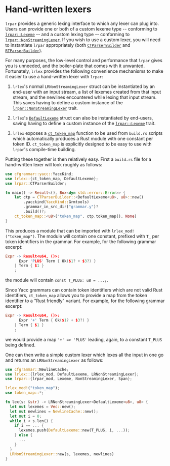 # Hand-written lexers

`lrpar` provides a generic lexing interface to which any lexer can plug into.
Users can provide
one or both of a custom lexeme type -- conforming to
[`lrpar::Lexeme`](https://softdevteam.github.io/grmtools/master/api/lrpar/trait.Lexeme.html)
-- and a custom lexing type -- conforming to
[`lrpar::NonStreamingLexer`](https://softdevteam.github.io/grmtools/master/api/lrpar/trait.NonStreamingLexer.html).
If you wish to use a custom lexer, you will need to instantiate `lrpar`
appropriately (both
[`CTParserBuilder`](https://softdevteam.github.io/grmtools/master/api/lrpar/struct.CTParserBuilder.html)
and
[`RTParserBuilder`](https://softdevteam.github.io/grmtools/master/api/lrpar/struct.RTParserBuilder.html)).

For many purposes, the low-level control and performance that `lrpar` gives you is unneeded,
and the boiler-plate that comes with it unwanted. Fortunately, `lrlex` provides the following convenience mechanisms to make it easier to use a hand-written lexer with `lrpar`:

  1. `lrlex`'s normal `LRNonStreamingLexer` struct can be instantiated by an
      end-user with an input stream, a list of lexemes created from that
      input stream, and the newlines encountered while lexing that input
      stream. This saves having to define a custom instance of the
      [`lrpar::NonStreamingLexer`](https://softdevteam.github.io/grmtools/master/api/lrpar/trait.NonStreamingLexer.html)
      trait.

  2. `lrlex`'s [`DefaultLexeme`](https://softdevteam.github.io/grmtools/master/api/lrlex/struct.DefaultLexeme.html)
     struct can also be instantiated by end-users, saving having to define a
     custom instance of the
     [`lrpar::Lexeme`](https://softdevteam.github.io/grmtools/master/api/lrpar/trait.Lexeme.html)
     trait.

  3. `lrlex` exposes a
     [`ct_token_map`](https://softdevteam.github.io/grmtools/master/api/lrlex/fn.ct_token_map.html)
     function to be used from `build.rs` scripts which automatically produces a
     Rust module with one constant per token ID. `ct_token_map` is explicitly
     designed to be easy to use with `lrpar`'s compile-time building.

Putting these together is then relatively easy. First a `build.rs` file for a
hand-written lexer will look roughly as follows:

```rust
use cfgrammar::yacc::YaccKind;
use lrlex::{ct_token_map, DefaultLexeme};
use lrpar::CTParserBuilder;

fn main() -> Result<(), Box<dyn std::error::Error>> {
    let ctp = CTParserBuilder::<DefaultLexeme<u8>, u8>::new()
        .yacckind(YaccKind::Grmtools)
        .grammar_in_src_dir("grammar.y")?
        .build()?;
    ct_token_map::<u8>("token_map", ctp.token_map(), None)
}
```

This produces a module that can be imported with `lrlex_mod!("token_map")`. The
module will contain one constant, prefixed with `T_` per token identifiers in the
grammar. For example, for the following grammar excerpt:

```lex
Expr -> Result<u64, ()>:
      Expr 'PLUS' Term { Ok($1? + $3?) }
    | Term { $1 }
    ;
```

the module will contain `const T_PLUS: u8 = ...;`.

Since Yacc grammars can contain token identifiers which are not valid Rust
identifiers, `ct_token_map` allows you to provide a map from the token
identifier to a "Rust friendly" variant. For example, for the following grammar
excerpt:

```lex
Expr -> Result<u64, ()>:
      Expr '+' Term { Ok($1? + $3?) }
    | Term { $1 }
    ;
```

we would provide a map `'+' => 'PLUS'` leading, again, to a constant `T_PLUS`
being defined.

One can then write a simple custom lexer which lexes all the input in one go
and returns an `LRNonStreamingLexer` as follows:

```rust
use cfgrammar::NewlineCache;
use lrlex::{lrlex_mod, DefaultLexeme, LRNonStreamingLexer};
use lrpar::{lrpar_mod, Lexeme, NonStreamingLexer, Span};

lrlex_mod!("token_map");
use token_map::*;

fn lex(s: &str) -> LRNonStreamingLexer<DefaultLexeme<u8>, u8> {
  let mut lexemes = Vec::new();
  let mut newlines = NewlineCache::new();
  let mut i = 0;
  while i < s.len() {
    if i == ... {
      lexemes.push(DefaultLexeme::new(T_PLUS, i, ...));
    } else {
      ...
    }
  }
  LRNonStreamingLexer::new(s, lexemes, newlines)
}
```
